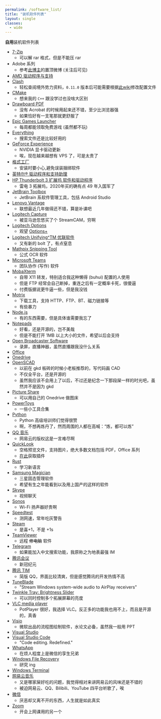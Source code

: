 ```yaml
---
permalink: /software_list/
title: "装机软件列表"
layout: single
classes:
  - wide
---
```

**自用**装机软件列表

- [7-Zip][0]
  - 可以解 rar 格式，但是不能压 rar
- Adobe 系列
  - 参考[此博主][51]的置顶微博 (关注后可见)
- [AMD 驱动程序与支持][54]
- [Clash][1]
  - 轻松查阅境外势力资料，`0.11.0` 版本后可能需要根据[此wiki][50]修改配置文件
- [CMake][37]
  - 想来我的 `C++` 跟没学过也没啥大区别
- [Drawboard PDF][2]
  - 没有 Acrobat 的时候用起来还不错，至少比浏览器强
  - 如果恰好有一支笔那就更舒服了
- [Epic Games Launcher][43]
  - 每周都能领取免费游戏 (虽然都不玩)
- [Everything][3]
  - 搜索文件还是比较好用的
- [GeForce Experience][56]
  - NVIDIA 显卡驱动更新
  - 唉，现在越来越想有 VPS 了，可是太贵了
- [格式工厂][4]
  - 安装时要小心,避免误装捆绑软件
- [英特尔® 驱动程序和支持助理][45]
- [HP Thunderbolt 3 扩展坞 软件和驱动程序][55]
  - 雷电 3 拓展坞，2020年买的确有点 49 年入国军了
- [JetBrain Toolbox][5]
  - JetBrain 系软件管理工具，包括 Android Studio
- [Lenovo Vantage][58]
  - 联想最近几年做得还不错，算是补课吧
- [Logitech Capture][36]
  - 被亚马逊忽悠买了个 StreamCAM，穷啊
- [Logitech Options][6]
  - 观望 [Options+][57]
- [Logitech Unifying^TM 优联软件][38]
  - 又有新的 bolt 了，有点窒息
- [Mathpix Snipping Tool][7]
  - 公式 OCR 软件
- [Microsoft Teams][8]
  - 团队协作 (写作) 软件
- [MobaXterm][9]
  - 自带 X11 转发，特别适合我这种懒得 (buhui) 配置的人使用
  - 但是 FTP 经常会自己断掉，重连之后有一定概率卡死，很傻逼
  - 付费版据说更牛逼一些，但是我没钱
- [Motrix][10]
  - 下载工具，支持 HTTP、FTP、BT、磁力链接等
  - 有些暴力
- [Node.js][47]
  - 有的东西需要，但是具体谁需要我忘了
- [Notepads][11]
  - 好看，还是开源的，岂不美哉
  - 但是不能打开 1MB 以上大小的文件，希望以后会支持
- [Open Broadcaster Software][39]
  - 录屏，直播神器，虽然直播跟我没什么关系
- [Office][15]
- [Onedrive][12]
- [OpenSCAD][14]
  - 以前在 gkd 板砖的时候小老板推荐的，写代码画 CAD
  - 不仅全平台，还是开源的
  - 虽然我应该不会用上了以后，不过还是纪念一下那段屎一样的时光吧，虽然并不是因为 gkd
- [Picture Share][49]
  - 可以用自己的 Onedrive 做图床
- [PowerToys][16]
  - 一些小工具合集
- [Python][17]
  - Python 高级培训师们觉得很赞
  - 啊，不想再炼丹了，然而周围的人都在高喊：“炼，都可以炼”
- [QQ 音乐][52]
  - 网易云的版权这是一言难尽啊
- [QuickLook][18]
  - 空格预览文件，支持图片，绝大多数文档包括 PDF，Office 系列
  - [在此][19]获取插件
- [Rust][53]
  - 学习新语言
- [Samsung Magician][20]
  - 三星固态管理软件
  - 希望有生之年能看到以及用上国产的这样的软件
- [Skype][21]
  - 视频聊天
- [Sonos][27]
  - Wi-Fi 扬声器好贵啊
- [Speedtest][22]
  - 测网速，常年吃灰警告
- [Steam][23]
  - 是喜+1，不是 +1s
- [TeamViewer][24]
  - 远程 ~~修电脑~~ 软件
- [Telegram][25]
  - 如果能加入中文搜索功能，我原称之为地表最强 IM
- [腾讯会议][40]
  - 新冠纪元
- [腾讯 TIM][28]
  - 简版 QQ，界面比较清爽，但是感觉腾讯的开发热情不高
- [TuneBlade][26]
  - "Stream Windows system-wide audio to AirPlay receivers"
- [Twinkle Tray: Brightness Slider][44]
  - 可以同时控制多个拓展屏幕的亮度
- [VLC media player][29]
  - PotPlayer 很好，我选择 VLC。反正多的功能我也用不上，而且是开源的，真香
- [Visio][30]
  - 微软出品的流程图绘制软件，水论文必备，虽然我一般用 PPT
- [Visual Studio][31]
- [Visual Studio Code][32]
  - "Code editing. Redefined."
- [WhatsApp][46]
  - 在烦人程度上是微信的孪生兄弟
- [Windows File Recovery][48]
  - 研究 ing
- [Windows Terminal][33]
- [网易云音乐][34]
  - 又是哪家屎好吃的问题，我觉得相对来讲网易云的风味还是不错的
  - 被迫网易云、QQ、Bilibili、YouTube 四平台听歌了，唉
- [微信][35]
  - 厌恶却又离不开的东西，人生就是如此真实
- [Zoom][41]
  - 开会上网课用的另一个

[0]: https://www.7-zip.org/download.html
[1]: https://github.com/Fndroid/clash_for_windows_pkg/releases
[2]: https://www.microsoft.com/store/productId/9WZDNCRFHWQT
[3]: https://www.voidtools.com/zh-cn/downloads/
[4]: http://www.pcgeshi.com/download.html
[5]: https://www.jetbrains.com/toolbox-app/
[6]: https://www.logitech.com.cn/zh-cn/product/options
[7]: https://mathpix.com/
[8]: https://www.microsoft.com/zh-cn/microsoft-365/microsoft-teams/download-app
[9]: https://mobaxterm.mobatek.net/download-home-edition.html
[10]: https://motrix.app/zh-CN/
[11]: https://www.microsoft.com/store/productId/9NHL4NSC67WM
[12]: https://www.microsoft.com/zh-cn/microsoft-365/onedrive/download
[13]: https://www.microsoft.com/store/productId/9WZDNCRFHVJL
[14]: https://www.openscad.org/downloads.html
[15]: https://www.office.com/?auth=1
[16]: https://github.com/microsoft/PowerToys/releases
[17]: https://www.python.org/downloads/
[18]: https://www.microsoft.com/store/productId/9NV4BS3L1H4S
[19]: https://github.com/QL-Win/QuickLook/wiki/Available-Plugins
[20]: https://www.samsung.com/semiconductor/minisite/ssd/product/consumer/magician/
[21]: https://www.microsoft.com/store/productId/9WZDNCRFJ364
[22]: https://www.microsoft.com/store/productId/9NBLGGH4Z1JC
[23]: https://store.steampowered.com/about/
[24]: https://www.teamviewer.cn/cn/
[25]: https://desktop.telegram.org/
[26]: http://www.tuneblade.com/
[27]: https://support.sonos.com/s/downloads?language=en_US
[28]: https://tim.qq.com/download.html
[29]: https://www.videolan.org/vlc/
[30]: https://www.microsoft.com/zh-cn/microsoft-365/visio/flowchart-software
[31]: https://visualstudio.microsoft.com/zh-hans/downloads/
[32]: https://code.visualstudio.com/
[33]: https://www.microsoft.com/store/productId/9N0DX20HK701
[34]: https://music.163.com/#/download
[35]: https://pc.weixin.qq.com/
[36]: https://www.logitech.com/en-us/product/capture
[37]: https://cmake.org/download/
[38]: https://support.logi.com/hc/zh-cn/articles/360025297913
[39]: https://obsproject.com/
[40]: https://meeting.tencent.com/download-center.html
[41]: https://zoom.us/download
[42]: https://helpx.adobe.com/download-install/kb/download-availability.html
[43]: https://www.epicgames.com/store/zh-CN/
[44]: https://www.microsoft.com/store/productId/9PLJWWSV01LK
[45]: https://www.intel.cn/content/www/cn/zh/support/detect.html
[46]: https://www.whatsapp.com/download
[47]: https://nodejs.org/en/download/
[48]: https://www.microsoft.com/store/productId/9N26S50LN705
[49]: https://www.microsoft.com/store/productId/9PHWZ3QL0HN3
[50]: https://github.com/Dreamacro/clash/wiki/breaking-changes-in-1.0.0
[51]: https://weibo.com/vposy
[52]: https://y.qq.com/download/
[53]: https://www.rust-lang.org/tools/install
[54]: https://www.amd.com/zh-hans/support
[55]: https://support.hp.com/cn-zh/drivers/selfservice/hp-thunderbolt-dock/20075223
[56]: https://www.nvidia.com/en-us/geforce/geforce-experience/
[57]: https://www.logitech.com/de-ch/software/logi-options-plus.html
[58]: https://www.microsoft.com/store/productId/9WZDNCRFJ4MV
